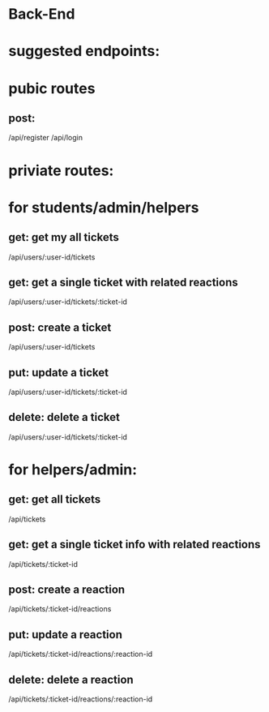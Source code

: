 # Back-End

# suggested endpoints:

# pubic routes
## post: 
/api/register
/api/login



# priviate routes:
# for students/admin/helpers

## get: get my all tickets
/api/users/:user-id/tickets

## get:  get a single ticket with related reactions
/api/users/:user-id/tickets/:ticket-id

## post: create a ticket
/api/users/:user-id/tickets

## put: update a ticket
/api/users/:user-id/tickets/:ticket-id

## delete: delete a ticket
/api/users/:user-id/tickets/:ticket-id


# for helpers/admin:

## get: get all tickets
/api/tickets

## get: get a single ticket info with related reactions
/api/tickets/:ticket-id

## post: create a reaction
/api/tickets/:ticket-id/reactions

## put: update a reaction
/api/tickets/:ticket-id/reactions/:reaction-id

## delete: delete a reaction
/api/tickets/:ticket-id/reactions/:reaction-id


